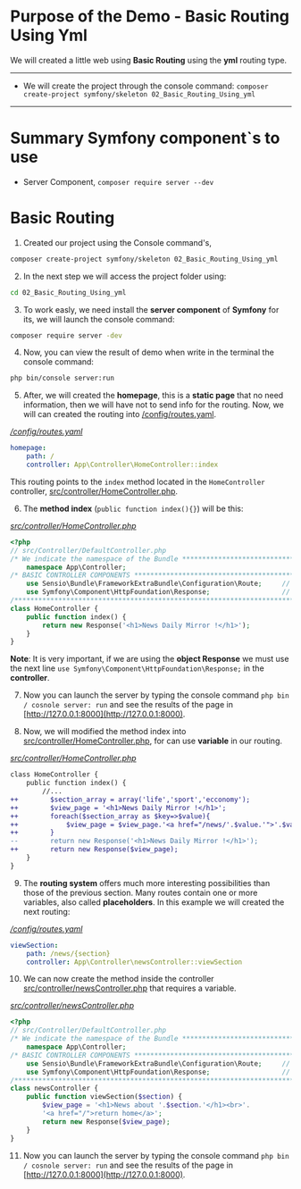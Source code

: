 # Purpose of the Demo - Basic Routing Using Yml

We will created a little web using **Basic Routing** using the **yml** routing type.

---------------------------------------------------------------------------------------

* We will create the project through the console command: `composer create-project symfony/skeleton 02_Basic_Routing_Using_yml`

---------------------------------------------------------------------------------------

# Summary Symfony component`s to use

* Server Component, `composer require server --dev`

# Basic Routing

1. Created our project using the Console command's, 

```bash
composer create-project symfony/skeleton 02_Basic_Routing_Using_yml
```

2. In the next step we will access the project folder using:

```bash
cd 02_Basic_Routing_Using_yml
```

3. To work easly, we need install the **server component** of **Symfony** for its, we will launch the console command:

```bash
composer require server -dev
```

4. Now, you can view the result of demo when write in the terminal the console command:

```bash
php bin/console server:run
```

5. After, we will created the **homepage**, this is a **static page** that no need information, then we will have not to send info for the routing. Now, we will can created the routing into [/config/routes.yaml](/config/routes.yaml).

_[/config/routes.yaml](/config/routes.yaml)_
```yml
homepage:
    path: /
    controller: App\Controller\HomeController::index
```

This routing points to the `index` method located in the `HomeController` controller, [src/controller/HomeController.php](src/controller/HomeController.php).

6. The **method index** (`public function index(){}`) will be this:

_[src/controller/HomeController.php](src/controller/HomeController.php)_
```php
<?php
// src/Controller/DefaultController.php
/* We indicate the namespace of the Bundle ********************************************************************/
    namespace App\Controller;
/* BASIC CONTROLLER COMPONENTS ********************************************************************************/
    use Sensio\Bundle\FrameworkExtraBundle\Configuration\Route;     // Allow Router
    use Symfony\Component\HttpFoundation\Response;                  // Allows you to execute Response
/**************************************************************************************************************/
class HomeController {
    public function index() {
        return new Response('<h1>News Daily Mirror !</h1>');
    }
}
```

**Note**: It is very important, if we are using the **object Response** we must use the next line `use Symfony\Component\HttpFoundation\Response;` in the **controller**.

7. Now you can launch the server by typing the console command `php bin / cosnole server: run` and see the results of the page in [http://127.0.0.1:8000](http://127.0.0.1:8000).

8. Now, we will modified the method index into [src/controller/HomeController.php](src/controller/HomeController.php), for can use **variable** in our routing.

_[src/controller/HomeController.php](src/controller/HomeController.php)_
```diff
class HomeController {
    public function index() {
        //...
++        $section_array = array('life','sport','ecconomy');
++        $view_page = '<h1>News Daily Mirror !</h1>';
++        foreach($section_array as $key=>$value){
++            $view_page = $view_page.'<a href="/news/'.$value.'">'.$value.'</a><br>';
++        }
--        return new Response('<h1>News Daily Mirror !</h1>');
++        return new Response($view_page);
    }
}
```

9. The **routing system** offers much more interesting possibilities than those of the previous section. Many routes contain one or more variables, also called **placeholders**. In this example we will created the next routing:

_[/config/routes.yaml](/config/routes.yaml)_
```yml
viewSection:
    path: /news/{section}
    controller: App\Controller\newsController::viewSection
```

10. We can now create the method inside the controller [src/controller/newsController.php](src/controller/newsController.php) that requires a variable.

_[src/controller/newsController.php](src/controller/newsController.php)_
```php
<?php
// src/Controller/DefaultController.php
/* We indicate the namespace of the Bundle ********************************************************************/
    namespace App\Controller;
/* BASIC CONTROLLER COMPONENTS ********************************************************************************/
    use Sensio\Bundle\FrameworkExtraBundle\Configuration\Route;     // Allow Router
    use Symfony\Component\HttpFoundation\Response;                  // Allows you to execute Response
/**************************************************************************************************************/
class newsController {
    public function viewSection($section) {
        $view_page = '<h1>News about '.$section.'</h1><br>'.
        '<a href="/">return home</a>';
        return new Response($view_page);
    }
}
```

11. Now you can launch the server by typing the console command `php bin / cosnole server: run` and see the results of the page in [http://127.0.0.1:8000](http://127.0.0.1:8000).
